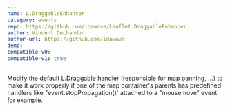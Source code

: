 ```yaml
---
name: L.DraggableEnhancer
category: events
repo: https://github.com/idawave/Leaflet.DraggableEnhancer
author: Vincent Dechandon
author-url: https://github.com/idawave
demo: 
compatible-v0:
compatible-v1: true
---
```


Modify the default L.Draggable handler (responsible for map panning, ...) to make it work properly if one of the map container's parents has predefined handlers like "event.stopPropagation()' attached to a "mousemove" event for example.
